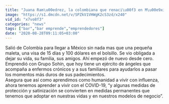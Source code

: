 ```yaml
---
title: "Juana Ram\u00edrez, la colombiana que renaci\u00f3 en M\u00e9xico y hoy cuida a los enfermos Bar Emprende"
image: "https://s1.dmcdn.net/v/SPZkV1VHWgK2cS3zd/x240"
vid_id: "x7vo8f3"
categories: "news"
tags: ["bar","bar emprende","emprendedores"]
date: "2020-08-28T09:11:05+03:00"
---
```

Salió de Colombia para llegar a México sin nada mas que una pequeña maleta, una visa de 15 días y 100 dólares en el bolsillo. Se vio obligada a dejar su vida, su familia, sus amigos. Ahí empezó de nuevo desde cero.  <br>Emprendió con Grupo Sohín, que hoy tiene un ejército de ángeles que acompaña a enfermos crónicos y a sus familiares para ayudarlos a pasar los momentos más duros de sus padecimientos.   <br>Asegura que así como aprendimos como humanidad a vivir con influenza, ahora tenemos aprender a vivir con el COVID-19, “y algunas medidas de protección y satinización se convierten en medidas permanentes que tenemos que adoptar en nuestras vidas y en nuestros modelos de negocio”.
